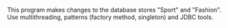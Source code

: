 This program makes changes to the database stores "Sport" and "Fashion".
Use multithreading, patterns (factory method, singleton) and JDBC tools.
